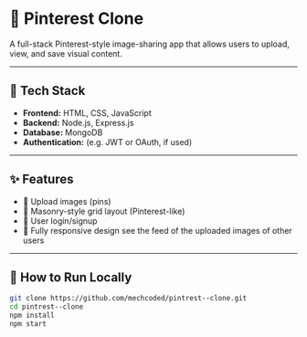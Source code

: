 # 📌 Pinterest Clone

A full-stack Pinterest-style image-sharing app that allows users to upload, view, and save visual content.

---

## 🔧 Tech Stack

- **Frontend:** HTML, CSS, JavaScript
- **Backend:** Node.js, Express.js
- **Database:** MongoDB
- **Authentication:** (e.g. JWT or OAuth, if used)

---

## ✨ Features

- 📸 Upload images (pins)
- 🧱 Masonry-style grid layout (Pinterest-like)
- 👤 User login/signup
- 📱 Fully responsive design
see the feed of the uploaded images of other users
---

## 🚀 How to Run Locally

```bash
git clone https://github.com/mechcoded/pintrest--clone.git
cd pintrest--clone
npm install
npm start
